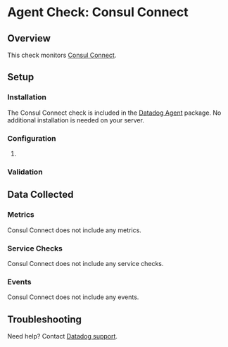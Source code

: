 # Agent Check: Consul Connect

## Overview

This check monitors [Consul Connect][1].

## Setup

### Installation

The Consul Connect check is included in the [Datadog Agent][2] package.
No additional installation is needed on your server.

### Configuration

1. <List of steps to setup this Integration>

### Validation

<Steps to validate integration is functioning as expected>

## Data Collected

### Metrics

Consul Connect does not include any metrics.

### Service Checks

Consul Connect does not include any service checks.

### Events

Consul Connect does not include any events.

## Troubleshooting

Need help? Contact [Datadog support][2].

[1]: **LINK_TO_INTEGRATION_SITE**
[2]: https://docs.datadoghq.com/help/
